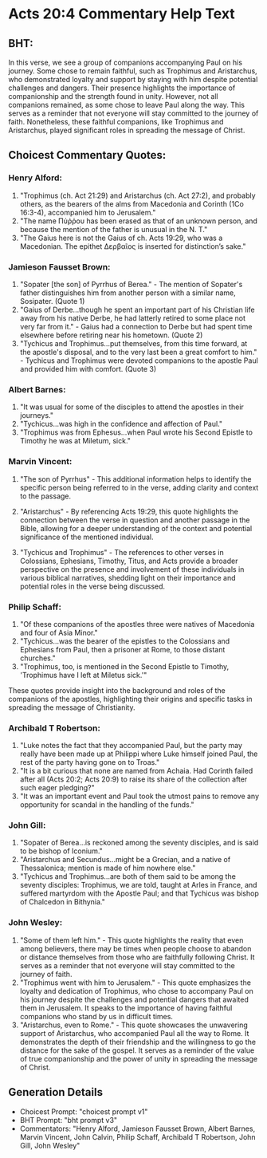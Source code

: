# Acts 20:4 Commentary Help Text

## BHT:
In this verse, we see a group of companions accompanying Paul on his journey. Some chose to remain faithful, such as Trophimus and Aristarchus, who demonstrated loyalty and support by staying with him despite potential challenges and dangers. Their presence highlights the importance of companionship and the strength found in unity. However, not all companions remained, as some chose to leave Paul along the way. This serves as a reminder that not everyone will stay committed to the journey of faith. Nonetheless, these faithful companions, like Trophimus and Aristarchus, played significant roles in spreading the message of Christ.

## Choicest Commentary Quotes:
### Henry Alford:
1. "Trophimus (ch. Act 21:29) and Aristarchus (ch. Act 27:2), and probably others, as the bearers of the alms from Macedonia and Corinth (1Co 16:3-4), accompanied him to Jerusalem."
2. "The name Πύῤῥου has been erased as that of an unknown person, and because the mention of the father is unusual in the N. T."
3. "The Gaius here is not the Gaius of ch. Acts 19:29, who was a Macedonian. The epithet Δερβαῖος is inserted for distinction’s sake."

### Jamieson Fausset Brown:
1. "Sopater [the son] of Pyrrhus of Berea." - The mention of Sopater's father distinguishes him from another person with a similar name, Sosipater. (Quote 1)
2. "Gaius of Derbe...though he spent an important part of his Christian life away from his native Derbe, he had latterly retired to some place not very far from it." - Gaius had a connection to Derbe but had spent time elsewhere before retiring near his hometown. (Quote 2)
3. "Tychicus and Trophimus...put themselves, from this time forward, at the apostle's disposal, and to the very last been a great comfort to him." - Tychicus and Trophimus were devoted companions to the apostle Paul and provided him with comfort. (Quote 3)

### Albert Barnes:
1. "It was usual for some of the disciples to attend the apostles in their journeys."
2. "Tychicus...was high in the confidence and affection of Paul."
3. "Trophimus was from Ephesus...when Paul wrote his Second Epistle to Timothy he was at Miletum, sick."

### Marvin Vincent:
1. "The son of Pyrrhus" - This additional information helps to identify the specific person being referred to in the verse, adding clarity and context to the passage.

2. "Aristarchus" - By referencing Acts 19:29, this quote highlights the connection between the verse in question and another passage in the Bible, allowing for a deeper understanding of the context and potential significance of the mentioned individual.

3. "Tychicus and Trophimus" - The references to other verses in Colossians, Ephesians, Timothy, Titus, and Acts provide a broader perspective on the presence and involvement of these individuals in various biblical narratives, shedding light on their importance and potential roles in the verse being discussed.

### Philip Schaff:
1. "Of these companions of the apostles three were natives of Macedonia and four of Asia Minor."
2. "Tychicus...was the bearer of the epistles to the Colossians and Ephesians from Paul, then a prisoner at Rome, to those distant churches."
3. "Trophimus, too, is mentioned in the Second Epistle to Timothy, 'Trophimus have I left at Miletus sick.'"

These quotes provide insight into the background and roles of the companions of the apostles, highlighting their origins and specific tasks in spreading the message of Christianity.

### Archibald T Robertson:
1. "Luke notes the fact that they accompanied Paul, but the party may really have been made up at Philippi where Luke himself joined Paul, the rest of the party having gone on to Troas." 
2. "It is a bit curious that none are named from Achaia. Had Corinth failed after all (Acts 20:2; Acts 20:9) to raise its share of the collection after such eager pledging?" 
3. "It was an important event and Paul took the utmost pains to remove any opportunity for scandal in the handling of the funds."

### John Gill:
1. "Sopater of Berea...is reckoned among the seventy disciples, and is said to be bishop of Iconium." 
2. "Aristarchus and Secundus...might be a Grecian, and a native of Thessalonica; mention is made of him nowhere else."
3. "Tychicus and Trophimus...are both of them said to be among the seventy disciples: Trophimus, we are told, taught at Arles in France, and suffered martyrdom with the Apostle Paul; and that Tychicus was bishop of Chalcedon in Bithynia."

### John Wesley:
1. "Some of them left him." - This quote highlights the reality that even among believers, there may be times when people choose to abandon or distance themselves from those who are faithfully following Christ. It serves as a reminder that not everyone will stay committed to the journey of faith.
2. "Trophimus went with him to Jerusalem." - This quote emphasizes the loyalty and dedication of Trophimus, who chose to accompany Paul on his journey despite the challenges and potential dangers that awaited them in Jerusalem. It speaks to the importance of having faithful companions who stand by us in difficult times.
3. "Aristarchus, even to Rome." - This quote showcases the unwavering support of Aristarchus, who accompanied Paul all the way to Rome. It demonstrates the depth of their friendship and the willingness to go the distance for the sake of the gospel. It serves as a reminder of the value of true companionship and the power of unity in spreading the message of Christ.


## Generation Details
- Choicest Prompt: "choicest prompt v1"
- BHT Prompt: "bht prompt v3"
- Commentators: "Henry Alford, Jamieson Fausset Brown, Albert Barnes, Marvin Vincent, John Calvin, Philip Schaff, Archibald T Robertson, John Gill, John Wesley"
